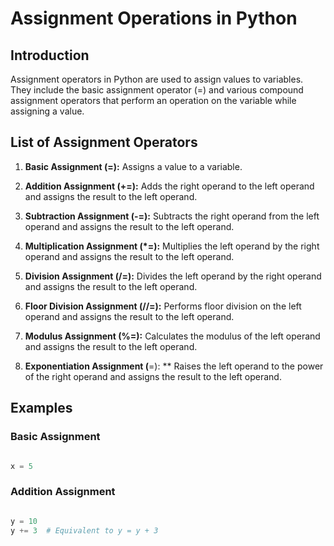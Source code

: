 
# Assignment Operations in Python

## Introduction

Assignment operators in Python are used to assign values to variables. They include the basic assignment operator (=) and various compound assignment operators that perform an operation on the variable while assigning a value.

## List of Assignment Operators

1. **Basic Assignment (=):** Assigns a value to a variable.

2. **Addition Assignment (+=):** Adds the right operand to the left operand and assigns 
                                 the result to the left operand.

3. **Subtraction Assignment (-=):** Subtracts the right operand from the left operand and 
                                    assigns the result to the left operand.

4. **Multiplication Assignment (*=):** Multiplies the left operand by the right operand 
                                       and assigns the result to the left operand.

5. **Division Assignment (/=):** Divides the left operand by the right operand and assigns 
                                 the result to the left operand.

6. **Floor Division Assignment (//=):** Performs floor division on the left operand and 
                                        assigns the result to the left operand.

7. **Modulus Assignment (%=):** Calculates the modulus of the left operand and assigns the 
                                result to the left operand.

8. **Exponentiation Assignment (**=): ** Raises the left operand to the power of the right 
                                      operand and assigns the result to the left operand.

## Examples

### Basic Assignment

```python

x = 5

```

### Addition Assignment

```python

y = 10
y += 3  # Equivalent to y = y + 3